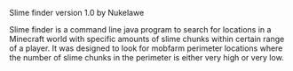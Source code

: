 Slime finder version 1.0 by Nukelawe

Slime finder is a command line java program to search for locations in a Minecraft world with specific amounts of slime chunks within certain range of a player. It was designed to look for mobfarm perimeter locations where the number of slime chunks in the perimeter is either very high or very low.
